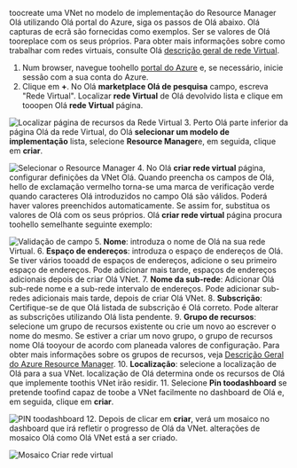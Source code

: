 toocreate uma VNet no modelo de implementação do Resource Manager Olá utilizando Olá portal do Azure, siga os passos de Olá abaixo. Olá capturas de ecrã são fornecidas como exemplos. Ser se valores de Olá tooreplace com os seus próprios. Para obter mais informações sobre como trabalhar com redes virtuais, consulte Olá [descrição geral de rede Virtual](../articles/virtual-network/virtual-networks-overview.md).

1. Num browser, navegue toohello [portal do Azure](http://portal.azure.com) e, se necessário, inicie sessão com a sua conta do Azure.
2. Clique em **+**. No Olá **marketplace Olá de pesquisa** campo, escreva "Rede Virtual". Localizar **rede Virtual** de Olá devolvido lista e clique em tooopen Olá **rede Virtual** página.

  ![Localizar página de recursos da Rede Virtual](./media/vpn-gateway-basic-p2s-vnet-rm-portal-include/newvnetportal700.png "Localizar página de recursos da Rede Virtual")
3. Perto Olá parte inferior da página Olá da rede Virtual, do Olá **selecionar um modelo de implementação** lista, selecione **Resource Manager**e, em seguida, clique em **criar**.

  ![Selecionar o Resource Manager](./media/vpn-gateway-basic-p2s-vnet-rm-portal-include/resourcemanager250.png "Selecionar o Resource Manager")
4. No Olá **criar rede virtual** página, configurar definições da VNet Olá. Quando preencha os campos de Olá, hello de exclamação vermelho torna-se uma marca de verificação verde quando caracteres Olá introduzidos no campo Olá são válidos. Poderá haver valores preenchidos automaticamente. Se assim for, substitua os valores de Olá com os seus próprios. Olá **criar rede virtual** página procura toohello semelhante seguinte exemplo:

  ![Validação de campo](./media/vpn-gateway-basic-p2s-vnet-rm-portal-include/createp2sgvnet.png "Validação de campo")
5. **Nome**: introduza o nome de Olá na sua rede Virtual.
6. **Espaço de endereços**: introduza o espaço de endereços de Olá. Se tiver vários tooadd de espaços de endereços, adicione o seu primeiro espaço de endereços. Pode adicionar mais tarde, espaços de endereços adicionais depois de criar Olá VNet.
7. **Nome da sub-rede**: Adicionar Olá sub-rede nome e a sub-rede intervalo de endereços. Pode adicionar sub-redes adicionais mais tarde, depois de criar Olá VNet.
8. **Subscrição**: Certifique-se de que Olá listada de subscrição é Olá correto. Pode alterar as subscrições utilizando Olá lista pendente.
9. **Grupo de recursos**: selecione um grupo de recursos existente ou crie um novo ao escrever o nome do mesmo. Se estiver a criar um novo grupo, o grupo de recursos nome Olá tooyour de acordo com planeada valores de configuração. Para obter mais informações sobre os grupos de recursos, veja [Descrição Geral do Azure Resource Manager](../articles/azure-resource-manager/resource-group-overview.md#resource-groups).
10. **Localização**: selecione a localização de Olá para a sua VNet. localização de Olá determina onde os recursos de Olá que implemente toothis VNet irão residir.
11. Selecione **Pin toodashboard** se pretende toofind capaz de toobe a VNet facilmente no dashboard de Olá e, em seguida, clique em **criar**.

 ![PIN toodashboard](./media/vpn-gateway-basic-p2s-vnet-rm-portal-include/pintodashboard150.png "toodashboard de pin")
12. Depois de clicar em **criar**, verá um mosaico no dashboard que irá refletir o progresso de Olá da VNet. alterações de mosaico Olá como Olá VNet está a ser criado.

  ![Mosaico Criar rede virtual](./media/vpn-gateway-basic-p2s-vnet-rm-portal-include/deploying150.png "Mosaico Criar rede virtual")